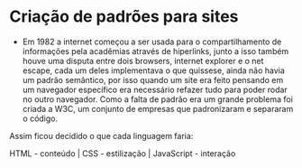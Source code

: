 # Criação de padrões para sites

- Em 1982 a internet começou a ser usada para o compartilhamento de informações pela acadêmias através de hiperlinks, junto a isso também houve uma disputa entre dois browsers, internet explorer e o net escape, cada um deles implementava o que quissese, ainda não havia um padrão semântico, por isso quando um site era feito pensando em um navegador específico era necessário refazer tudo para poder rodar no outro navegador. Como a falta de padrão era um grande problema foi criada a W3C, um conjunto de empresas que padronizaram e separaram o código. 

Assim ficou decidido o que cada linguagem faria:

HTML - conteúdo | CSS - estilização | JavaScript - interação

